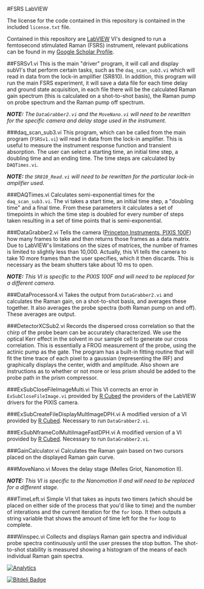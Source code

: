#FSRS LabVIEW

The license for the code contained in this repository is contained in the included `license.txt` file.

Contained in this repository are [LabVIEW](www.ni.com/labview/) VI's designed to run a femtosecond stimulated Raman (FSRS) instrument, relevant publications can be found in my [Google Scholar Profile](http://scholar.google.com/citations?user=HGG__poAAAAJ&hl=en).

##FSRSv1.vi
This is the main "driver" program, it will call and display subVI's that perform certain tasks, such as the `daq_scan_sub3.vi` which will read in data from the lock-in amplifier (SR810). In addition, this program will run the main FSRS experiment, it will save a data file for each time delay and ground state acquisition, in each file there will be the calculated Raman gain spectrum (this is calculated on a shot-to-shot basis), the Raman pump on probe spectrum and the Raman pump off spectrum.

_**NOTE:** The `DataGrabber2.vi` and the `MoveNano.vi` will need to be rewritten for the specific camera and delay stage used in the instrument._

###daq_scan_sub3.vi
This program, which can be called from the main program (`FSRSv1.vi`) 
will read in data from the lock-in amplifier. This is useful to measure the instrument response function and transient absorption. The user can select a starting time, an initial time step, a doubling time and an ending time. The time steps are calculated by `DAQTimes.vi`.

_**NOTE:** the `SR810_Read.vi` will need to be rewritten for the particular lock-in amplifier used._

###DAQTimes.vi
Calculates semi-exponential times for the `daq_scan_sub3.vi`. The vi takes a start time, an initial time step, a "doubling time" and a final time. From these parameters it calculates a set of timepoints in which the time step is doubled for every number of steps taken resulting in a set of time points that is semi-exponential.

###DataGrabber2.vi
Tells the camera ([Princeton Instruments, PIXIS 100F](http://www.princetoninstruments.com/products/speccam/pixis/)) how many frames to take and then returns those frames as a data matrix. Due to LabVIEW's limitations on the sizes of matrices, the number of frames is limited to slightly less than 10,000. Actually, this VI tells the camera to take 10 more frames than the user specifies, which it then discards. This is necessary as the beam shutters take about 10 ms to open.

_**NOTE:** This VI is specific to the PIXIS 100F and will need to be replaced for a different camera._

###DataProcessor4.vi
Takes the output from `DataGrabber2.vi` and calculates the Raman gain, on a shot-to-shot basis, and averages these together. It also averages the probe spectra (both Raman pump on and off). These averages are output.

###DetectorXCSub2.vi
Records the dispersed cross correlation so that the chirp of the probe beam can be accurately characterized. We use the optical Kerr effect in the solvent in our sample cell to generate our cross correlation. This is essentially a FROG measurement of the probe, using the actinic pump as the gate. The program has a built-in fitting routine that will fit the time trace of each pixel to a gaussian (representing the IRF) and graphically displays the center, width and amplitude. Also shown are instructions as to whether or not more or less prism should be added to the probe path in the prism compressor.

###ExSubCloseFileImageMulti.vi
This VI corrects an error in `ExSubCloseFileImage.vi` provided by [R 
Cubed](http://www.rcubedsw.com/) the providers of the LabVIEW drivers 
for the PIXIS camera.

###ExSubCreateFileDisplayMultImageDPH.vi
A modified version of a VI provided by [R 
Cubed](http://www.rcubedsw.com/). Necessary to run `DataGrabber2.vi`.

###ExSubNframeColMultiImageFastDPH.vi
A modified version of a VI provided by [R 
Cubed](http://www.rcubedsw.com/). Necessary to run `DataGrabber2.vi`.

###GainCalculator.vi
Calculates the Raman gain based on two cursors placed on the displayed Raman gain curve.

###MoveNano.vi
Moves the delay stage (Melles Griot, Nanomotion II).

_**NOTE:** This VI is specific to the Nanomotion II and will need to be replaced for a different stage._

###TimeLeft.vi
Simple VI that takes as inputs two timers (which should be placed on 
either side of the process that you'd like to time) and the number of 
interations and the current iteration for the `for` loop. It then 
outputs a string variable that shows the amount of time left for the 
`for` loop to complete.

###Winspec.vi
Collects and displays Raman gain spectra and individual probe spectra continuously until the user presses the stop button. The shot-to-shot stability is measured showing a histogram of the means of each individual Raman gain spectra.

[![Analytics](https://ga-beacon.appspot.com/UA-40008601-2/FSRS-LabVIEW/readme)](https://github.com/igrigorik/ga-beacon)


[![Bitdeli Badge](https://d2weczhvl823v0.cloudfront.net/david-hoffman/FSRS-LabVIEW/trend.png)](https://bitdeli.com/free "Bitdeli Badge")

